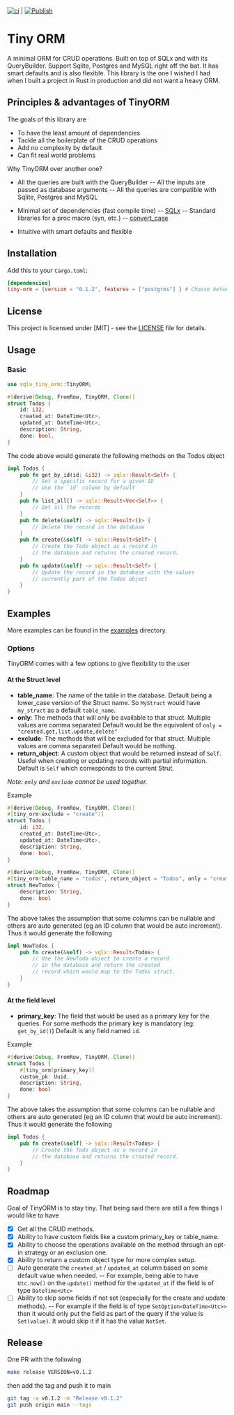 [![ci](https://github.com/MattDelac/tiny_orm/actions/workflows/ci.yaml/badge.svg?branch=main)](https://github.com/MattDelac/tiny_orm/actions/workflows/ci.yaml) | [![Publish](https://github.com/MattDelac/tiny_orm/actions/workflows/publish.yaml/badge.svg)](https://github.com/MattDelac/tiny_orm/actions/workflows/publish.yaml)

# Tiny ORM

A minimal ORM for CRUD operations. Built on top of SQLx and with its QueryBuilder. Support Sqlite, Postgres and MySQL right off the bat. It has smart defaults and is also flexible.
This library is the one I wished I had when I built a project in Rust in production and did not want a heavy ORM.

## Principles & advantages of TinyORM
The goals of this library are
- To have the least amount of dependencies
- Tackle all the boilerplate of the CRUD operations
- Add no complexity by default
- Can fit real world problems

Why TinyORM over another one?
- All the queries are built with the QueryBuilder
-- All the inputs are passed as database arguments
-- All the queries are compatible with Sqlite, Postgres and MySQL

- Minimal set of dependencies (fast compile time)
-- [SQLx](https://github.com/launchbadge/sqlx)
-- Standard libraries for a proc macro (syn, etc.)
-- [convert_case](https://github.com/rutrum/convert-case)

- Intuitive with smart defaults and flexible

## Installation
Add this to your `Cargo.toml`:
```toml
[dependencies]
tiny-orm = {version = "0.1.2", features = ["postgres"] } # Choose between sqlite, mysql and postgres
```

## License
This project is licensed under [MIT] - see the [LICENSE](LICENSE) file for details.

## Usage
### Basic
```rust
use sqlx_tiny_orm::TinyORM;

#[derive(Debug, FromRow, TinyORM, Clone)]
struct Todos {
    id: i32,
    created_at: DateTime<Utc>,
    updated_at: DateTime<Utc>,
    description: String,
    done: bool,
}
```

The code above would generate the following methods on the Todos object
```rust
impl Todos {
    pub fn get_by_id(id: &i32) -> sqlx::Result<Self> {
        // Get a specific record for a given ID
        // Use the `id` column by default
    }
    pub fn list_all() -> sqlx::Result<Vec<Self>> {
        // Get all the records
    }
    pub fn delete(&self) -> sqlx::Result<()> {
        // Delete the record in the database
    }
    pub fn create(&self) -> sqlx::Result<Self> {
        // Create the Todo object as a record in
        // the database and returns the created record.
    }
    pub fn update(&self) -> sqlx::Result<Self> {
        // Update the record in the database with the values
        // currently part of the Todos object
    }
}
```

## Examples
More examples can be found in the [examples](./examples) directory.

### Options
TinyORM comes with a few options to give flexibility to the user

#### At the Struct level
- **table_name**: The name of the table in the database.
Default being a lower_case version of the Struct name. So `MyStruct` would have `my_struct` as a default `table_name`.
- **only**: The methods that will only be available to that struct. Multiple values are comma separated
Default would be the equivalent of `only = "created,get,list,update,delete"`
- **exclude**: The methods that will be excluded for that struct. Multiple values are comma separated
Default would be nothing.
- **return_object**: A custom object that would be returned instead of `Self`. Useful when creating or updating records with partial information.
Default is `Self` which corresponds to the current Strut.

_Note: `only` and `exclude` cannot be used together._

Example
```rust
#[derive(Debug, FromRow, TinyORM, Clone)]
#[tiny_orm(exclude = "create")]
struct Todos {
    id: i32,
    created_at: DateTime<Utc>,
    updated_at: DateTime<Utc>,
    description: String,
    done: bool,
}

#[derive(Debug, FromRow, TinyORM, Clone)]
#[tiny_orm(table_name = "todos", return_object = "Todos", only = "create")]
struct NewTodos {
    description: String,
    done: bool
}
```
The above takes the assumption that some columns can be nullable and others are auto generated (eg an ID column that would be auto increment).
Thus it would generate the following
```rust
impl NewTodos {
    pub fn create(&self) -> sqlx::Result<Todos> {
        // Use the NewTodo object to create a record
        // in the database and return the created
        // record which would map to the Todos struct.
    }
}
```

#### At the field level
- **primary_key**: The field that would be used as a primary key for the queries. For some methods the primary key is mandatory (eg: `get_by_id()`)
Default is any field named `id`.

Example
```rust
#[derive(Debug, FromRow, TinyORM, Clone)]
struct Todos {
    #[tiny_orm(primary_key)]
    custom_pk: Uuid,
    description: String,
    done: bool
}
```
The above takes the assumption that some columns can be nullable and others are auto generated (eg an ID column that would be auto increment).
Thus it would generate the following
```rust
impl Todos {
    pub fn create(&self) -> sqlx::Result<Todos> {
        // Create the Todo object as a record in
        // the database and returns the created record.
    }
}
```

## Roadmap
Goal of TinyORM is to stay tiny. That being said there are still a few things I would like to have
- [X] Get all the CRUD methods.
- [X] Ability to have custom fields like a custom primary_key or table_name.
- [X] Ability to choose the operations available on the method through an opt-in strategy or an exclusion one.
- [X] Ability to return a custom object type for more complex setup.
- [ ] Auto generate the `created_at` / `updated_at` column based on some default value when needed.
-- For example, being able to have `Utc.now()` on the `update()` method for the `updated_at` if the field is of type `DateTime<Utc>`
- [ ] Ability to skip some fields if not set (especially for the create and update methods).
-- For example if the field is of type `SetOption<DateTime<Utc>>` then it would only put the field as part of the query if the value is `Set(value)`. It would skip it if it has the value `NotSet`.

## Release
One PR with the following
```sh
make release VERSION=v0.1.2
```

then add the tag and push it to main
```sh
git tag -a v0.1.2 -m "Release v0.1.2"
git push origin main --tags
```
